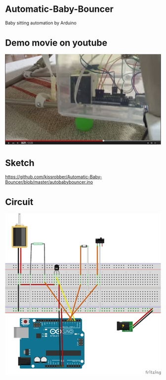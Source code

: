 # Automatic-Baby-Bouncer
Baby sitting automation by Arduino

# Demo movie on youtube
[![Demo movie on youtube](https://raw.githubusercontent.com/kissrobber/Automatic-Baby-Bouncer/master/autobabybouncer_demo.png)](https://www.youtube.com/watch?v=EmSneb8MVgg)

# Sketch
https://github.com/kissrobber/Automatic-Baby-Bouncer/blob/master/autobabybouncer.ino

# Circuit
![Circuit](https://raw.githubusercontent.com/kissrobber/Automatic-Baby-Bouncer/master/autobabybouncer.png)
